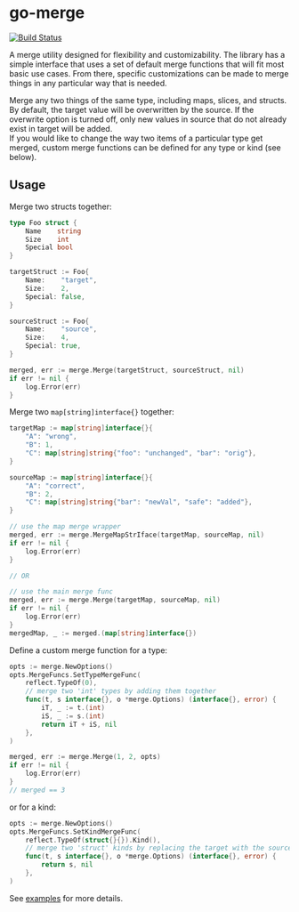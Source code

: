 # go-merge

[![Build Status](https://travis-ci.com/InVisionApp/go-merge.svg?token=KosA43m1X3ikri8JEukQ&branch=master)](https://travis-ci.com/InVisionApp/go-merge)

A merge utility designed for flexibility and customizability.
The library has a simple interface that uses a set of default merge functions that will fit most basic use 
cases. From there, specific customizations can be made to merge things in any particular way that is needed.

Merge any two things of the same type, including maps, slices, and structs.
By default, the target value will be overwritten by the source. If the overwrite option is turned off, only 
new values in source that do not already exist in target will be added.  
If you would like to change the way two items of a particular type get merged, custom merge functions 
can be defined for any type or kind (see below).  

## Usage
Merge two structs together:
```go
type Foo struct {
	Name    string
	Size    int
	Special bool
}

targetStruct := Foo{
	Name:    "target",
	Size:    2,
	Special: false,
}

sourceStruct := Foo{
	Name:    "source",
	Size:    4,
	Special: true,
}

merged, err := merge.Merge(targetStruct, sourceStruct, nil)
if err != nil {
	log.Error(err)
}
```

Merge two `map[string]interface{}` together:
```go
targetMap := map[string]interface{}{
	"A": "wrong",
	"B": 1,
	"C": map[string]string{"foo": "unchanged", "bar": "orig"},
}

sourceMap := map[string]interface{}{
	"A": "correct",
	"B": 2,
	"C": map[string]string{"bar": "newVal", "safe": "added"},
}

// use the map merge wrapper
merged, err := merge.MergeMapStrIface(targetMap, sourceMap, nil)
if err != nil {
	log.Error(err)
}

// OR 

// use the main merge func
merged, err := merge.Merge(targetMap, sourceMap, nil)
if err != nil {
	log.Error(err)
}
mergedMap, _ := merged.(map[string]interface{})
```

Define a custom merge function for a type:
```go
opts := merge.NewOptions()
opts.MergeFuncs.SetTypeMergeFunc(
	reflect.TypeOf(0),
	// merge two 'int' types by adding them together
	func(t, s interface{}, o *merge.Options) (interface{}, error) {
		iT, _ := t.(int)
		iS, _ := s.(int)
		return iT + iS, nil
	},
)

merged, err := merge.Merge(1, 2, opts)
if err != nil {
	log.Error(err)
}
// merged == 3
```

or for a kind:
```go
opts := merge.NewOptions()
opts.MergeFuncs.SetKindMergeFunc(
	reflect.TypeOf(struct{}{}).Kind(),
	// merge two 'struct' kinds by replacing the target with the source
	func(t, s interface{}, o *merge.Options) (interface{}, error) {
		return s, nil
	},
)
```

See [examples](example/main.go) for more details.
